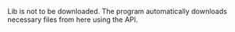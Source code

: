Lib is not to be downloaded. The program automatically downloads necessary files from here using the API.
